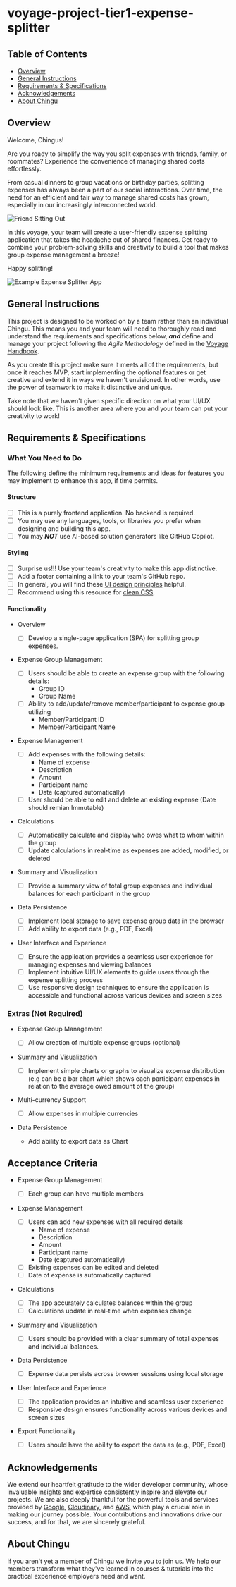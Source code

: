 # voyage-project-tier1-expense-splitter

## Table of Contents

* [Overview](#overview)
* [General Instructions](#general-instructions)
* [Requirements & Specifications](#requirements-specifications)
* [Acknowledgements](#acknowledgements)
* [About Chingu](#about-chingu)

## Overview

Welcome, Chingus!

Are you ready to simplify the way you split expenses with friends, family, or roommates? Experience the convenience of managing shared costs effortlessly.

From casual dinners to group vacations or birthday parties, splitting expenses has always been a part of our social interactions. Over time, the need for an efficient and fair way to manage shared costs has grown, especially in our increasingly interconnected world.

![Friend Sitting Out](./assets/friends-sitting-out.png)

In this voyage, your team will create a user-friendly expense splitting application that takes the headache out of shared finances. Get ready to combine your problem-solving skills and creativity to build a tool that makes group expense management a breeze!

Happy splitting!

![Example Expense Splitter App](./assets/example-expense-splitter-app.png)

## General Instructions

This project is designed to be worked on by a team rather than an individual
Chingu. This means you and your team will need to thoroughly read and
understand the requirements and specifications below, **_and_** define and
manage your project following the _Agile Methodology_ defined in the
[Voyage Handbook](https://github.com/chingu-voyages/Handbook/blob/main/docs/guides/voyage/voyage.md#voyage-guide).

As you create this project make sure it meets all of the requirements, but once
it reaches MVP, start implementing the optional features or get creative and
extend it in ways we haven't envisioned. In other words, use the power of
teamwork to make it distinctive and unique.

Take note that we haven't given specific direction on what your UI/UX should
look like. This is another area where you and your team can put your creativity 
to work! 

## Requirements & Specifications

### What You Need to Do

The following define the minimum requirements and ideas for features you may
implement to enhance this app, if time permits.

#### Structure

- [ ] This is a purely frontend application. No backend is required.
- [ ] You may use any languages, tools, or libraries you prefer when designing and building this app.
- [ ] You may **_NOT_** use AI-based solution generators like GitHub Copilot.

#### Styling

- [ ] Surprise us!!! Use your team's creativity to make this app distinctive.
- [ ] Add a footer containing a link to your team's GitHub repo.
- [ ] In general, you will find these [UI design principles](https://www.justinmind.com/ui-design/principles) helpful.
- [ ] Recommend using this resource for [clean CSS](https://israelmitolu.hashnode.dev/writing-cleaner-css-using-bem-methodology).

#### Functionality
- Overview

  - [ ] Develop a single-page application (SPA) for splitting group expenses.

- Expense Group Management

  - [ ] Users should be able to create an expense group with the following details:
    - Group ID
    - Group Name
  - [ ] Ability to add/update/remove member/participant to expense group utilizing
    - Member/Participant ID
    - Member/Participant Name

- Expense Management

  - [ ] Add expenses with the following details:
    - Name of expense
    - Description
    - Amount
    - Participant name
    - Date (captured automatically)
  - [ ] User should be able to edit and delete an existing expense (Date should remian Immutable)

- Calculations

  - [ ] Automatically calculate and display who owes what to whom within the group
  - [ ] Update calculations in real-time as expenses are added, modified, or deleted

- Summary and Visualization

  - [ ] Provide a summary view of total group expenses and individual balances for each participant in the group

- Data Persistence

  - [ ] Implement local storage to save expense group data in the browser
  - [ ] Add ability to export data (e.g., PDF, Excel)

- User Interface and Experience

  - [ ] Ensure the application provides a seamless user experience for managing expenses and viewing balances
  - [ ] Implement intuitive UI/UX elements to guide users through the expense splitting process
  - [ ] Use responsive design techniques to ensure the application is accessible and functional across various devices and screen sizes

### Extras (Not Required)

- Expense Group Management

  - [ ] Allow creation of multiple expense groups (optional)

- Summary and Visualization

  - [ ] Implement simple charts or graphs to visualize expense distribution (e.g can be a bar chart which shows each participant expenses in relation to the average owed amount of the group)

- Multi-currency Support

  - [ ] Allow expenses in multiple currencies

- Data Persistence

  - Add ability to export data as Chart

## Acceptance Criteria

- Expense Group Management

  - [ ] Each group can have multiple members

- Expense Management

  - [ ] Users can add new expenses with all required details
    - Name of expense
    - Description
    - Amount
    - Participant name
    - Date (captured automatically)
  - [ ] Existing expenses can be edited and deleted
  - [ ] Date of expense is automatically captured

- Calculations

  - [ ] The app accurately calculates balances within the group
  - [ ] Calculations update in real-time when expenses change

- Summary and Visualization

  - [ ] Users should be provided with a clear summary of total expenses and individual balances.

- Data Persistence

  - [ ] Expense data persists across browser sessions using local storage

- User Interface and Experience

  - [ ] The application provides an intuitive and seamless user experience
  - [ ] Responsive design ensures functionality across various devices and screen sizes

- Export Functionality
  - [ ] Users should have the ability to export the data as (e.g., PDF, Excel)

## Acknowledgements

We extend our heartfelt gratitude to the wider developer community, whose invaluable insights and expertise consistently inspire and elevate our projects. We are also deeply thankful for the powerful tools and services provided by [Google](https://google.com), [Cloudinary](https://cloudinary.com), and [AWS](https://aws.amazon.com), which play a crucial role in making our journey possible. Your contributions and innovations drive our success, and for that, we are sincerely grateful.

## About Chingu

If you aren't yet a member of Chingu we invite you to join us. We help our
members transform what they've learned in courses & tutorials into the
practical experience employers need and want.

